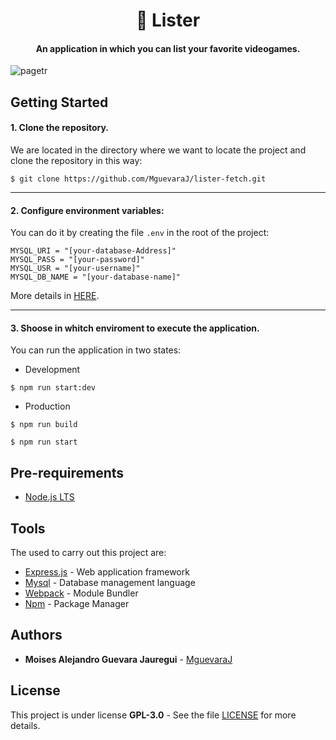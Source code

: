 <h1 align="center">📜 Lister</h1>
<h4 align="center">An application in which you can list your favorite videogames.</h4>

![pagetr](https://user-images.githubusercontent.com/46603674/59171248-19cb4400-8b10-11e9-875e-9c5412ccecc7.png)

## Getting Started

#### 1. Clone the repository.

We are located in the directory where we want to locate the project and clone the repository in this way:

```
$ git clone https://github.com/MguevaraJ/lister-fetch.git
```

------------

#### 2. Configure environment variables:

You can do it by creating the file `.env` in the root of the project:

```
MYSQL_URI = "[your-database-Address]"
MYSQL_PASS = "[your-password]"
MYSQL_USR = "[your-username]"
MYSQL_DB_NAME = "[your-database-name]"
```
More details in [HERE](https://github.com/motdotla/dotenv).

------------

#### 3. Shoose in whitch enviroment to execute the application.

You can run the application in two states:

- Development
```
$ npm run start:dev
```
- Production

```
$ npm run build
```
```
$ npm run start
```

## Pre-requirements

- [Node.js LTS](https://nodejs.org/en/)

## Tools

The used to carry out this project are:

- [Express.js](https://expressjs.com/) - Web application framework
- [Mysql](https://github.com/mysqljs/mysql) - Database management language
- [Webpack](https://webpack.js.org/) - Module Bundler
- [Npm](https://www.npmjs.com/) - Package Manager

## Authors

- **Moises Alejandro Guevara Jauregui** - [MguevaraJ](https://github.com/MguevaraJ)

## License

This project is under license **GPL-3.0** - See the file [LICENSE](https://github.com/MguevaraJ/lister-fetch/blob/master/LICENSE) for more details.
